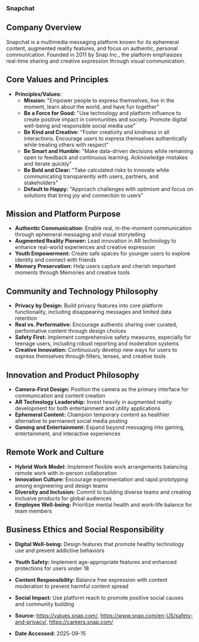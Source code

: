 ### Snapchat

## Company Overview
Snapchat is a multimedia messaging platform known for its ephemeral content, augmented reality features, and focus on authentic, personal communication. Founded in 2011 by Snap Inc., the platform emphasizes real-time sharing and creative expression through visual communication.

## Core Values and Principles

- **Principles/Values:**
  - **Mission:** "Empower people to express themselves, live in the moment, learn about the world, and have fun together"
  - **Be a Force for Good:** "Use technology and platform influence to create positive impact in communities and society. Promote digital well-being and responsible social media use"
  - **Be Kind and Creative:** "Foster creativity and kindness in all interactions. Encourage users to express themselves authentically while treating others with respect"
  - **Be Smart and Humble:** "Make data-driven decisions while remaining open to feedback and continuous learning. Acknowledge mistakes and iterate quickly"
  - **Be Bold and Clear:** "Take calculated risks to innovate while communicating transparently with users, partners, and stakeholders"
  - **Default to Happy:** "Approach challenges with optimism and focus on solutions that bring joy and connection to users"

## Mission and Platform Purpose

- **Authentic Communication:** Enable real, in-the-moment communication through ephemeral messaging and visual storytelling
- **Augmented Reality Pioneer:** Lead innovation in AR technology to enhance real-world experiences and creative expression
- **Youth Empowerment:** Create safe spaces for younger users to explore identity and connect with friends
- **Memory Preservation:** Help users capture and cherish important moments through Memories and creative tools

## Community and Technology Philosophy

- **Privacy by Design:** Build privacy features into core platform functionality, including disappearing messages and limited data retention
- **Real vs. Performative:** Encourage authentic sharing over curated, performative content through design choices
- **Safety First:** Implement comprehensive safety measures, especially for teenage users, including robust reporting and moderation systems
- **Creative Innovation:** Continuously develop new ways for users to express themselves through filters, lenses, and creative tools

## Innovation and Product Philosophy

- **Camera-First Design:** Position the camera as the primary interface for communication and content creation
- **AR Technology Leadership:** Invest heavily in augmented reality development for both entertainment and utility applications
- **Ephemeral Content:** Champion temporary content as healthier alternative to permanent social media posting
- **Gaming and Entertainment:** Expand beyond messaging into gaming, entertainment, and interactive experiences

## Remote Work and Culture

- **Hybrid Work Model:** Implement flexible work arrangements balancing remote work with in-person collaboration
- **Innovation Culture:** Encourage experimentation and rapid prototyping among engineering and design teams
- **Diversity and Inclusion:** Commit to building diverse teams and creating inclusive products for global audiences
- **Employee Well-being:** Prioritize mental health and work-life balance for team members

## Business Ethics and Social Responsibility

- **Digital Well-being:** Design features that promote healthy technology use and prevent addictive behaviors
- **Youth Safety:** Implement age-appropriate features and enhanced protections for users under 18
- **Content Responsibility:** Balance free expression with content moderation to prevent harmful content spread
- **Social Impact:** Use platform reach to promote positive social causes and community building

- **Source:** https://values.snap.com/, https://www.snap.com/en-US/safety-and-privacy/, https://careers.snap.com/
- **Date Accessed:** 2025-09-15